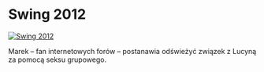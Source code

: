 Swing 2012 
=============
[![Swing 2012 ](http://vidos.pl/images/player.gif)](http://vidos.pl/swing-2012)

 Marek – fan internetowych forów – postanawia odświeżyć związek z Lucyną za pomocą seksu grupowego.
